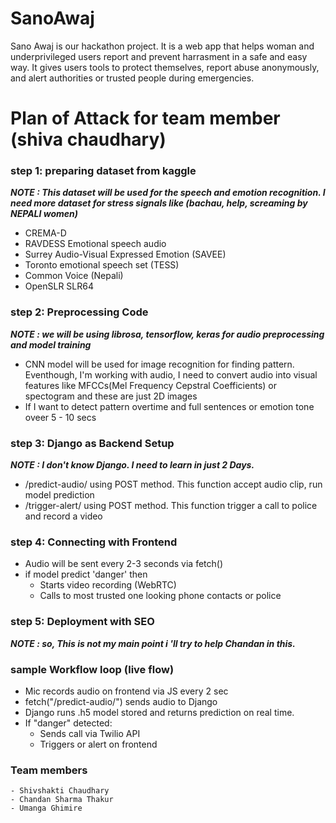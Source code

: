 # SanoAwaj
Sano Awaj is our hackathon project. It is a web app that helps woman and underprivileged users report and prevent harrasment in a safe and easy way. It gives users tools to protect themselves, report abuse anonymously, and alert authorities or trusted people during emergencies.

# Plan of Attack for team member (shiva chaudhary)
### step 1: preparing dataset from kaggle
***NOTE : This dataset will be used for the speech and emotion recognition. I need more dataset for stress signals like (bachau, help, screaming by ***NEPALI*** women)***
- CREMA-D
- RAVDESS Emotional speech audio
- Surrey Audio-Visual Expressed Emotion (SAVEE)
- Toronto emotional speech set (TESS)
- Common Voice (Nepali) 
- OpenSLR SLR64

### step 2: Preprocessing Code 
***NOTE : we will be using librosa, tensorflow, keras for audio preprocessing and model training***
- CNN model will be used for image recognition for finding pattern. Eventhough, I'm working with audio, I need to convert audio into visual features like MFCCs(Mel Frequency Cepstral Coefficients) or spectogram and these are just 2D images
- If I want to detect pattern overtime and full sentences or emotion tone oveer 5 - 10 secs

### step 3: Django as Backend Setup
***NOTE : I don't know Django. I need to learn in just ***2 Days***.*** 
- /predict-audio/ using POST method. This function accept audio clip, run model prediction
- /trigger-alert/ using POST method. This function trigger a call to police and record a video 

### step 4: Connecting with Frontend
- Audio will be sent every 2-3 seconds via fetch()
- if model predict 'danger' then 
  - Starts video recording (WebRTC)
  - Calls to most trusted one looking phone contacts or police

### step 5: Deployment with SEO
***NOTE : so, This is not my main point i 'll try to help Chandan in this.***

### sample Workflow loop (live flow)
- Mic records audio on frontend via JS every 2 sec
- fetch("/predict-audio/") sends audio to Django
- Django runs .h5 model stored and returns prediction on real time.
- If "danger" detected:
  - Sends call via Twilio API
  - Triggers or alert on frontend

### Team members 
``` 
- Shivshakti Chaudhary
- Chandan Sharma Thakur 
- Umanga Ghimire
```
